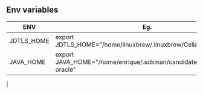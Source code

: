 ## Env variables


| ENV | Eg. |
| ------ | ------ |
| JDTLS_HOME | export JDTLS_HOME="/home/linuxbrew/.linuxbrew/Cellar/jdtls/1.24.0" |
| JAVA_HOME | export JAVA_HOME="/home/enrique/.sdkman/candidates/java/17.0.5-oracle"
 |

